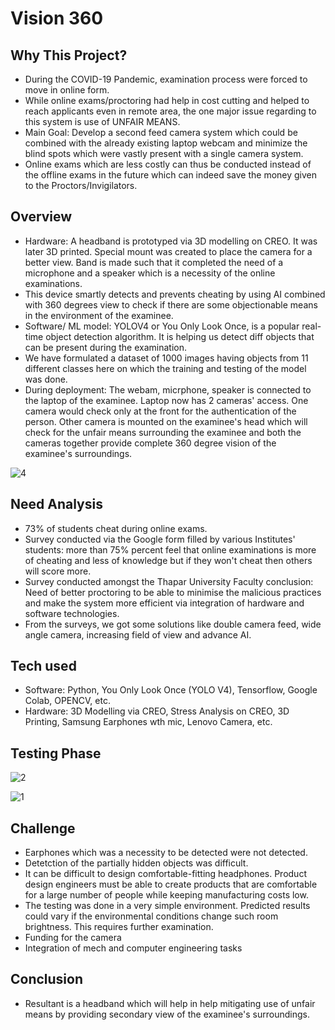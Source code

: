 # Vision 360

## Why This Project?
<ul>
<li> During the COVID-19 Pandemic, examination process were forced to move in online form. </li>
<li> While online exams/proctoring had help in cost cutting and helped to reach applicants even in remote area, the one major issue regarding to this system is use of UNFAIR MEANS. </li>
<li> Main Goal: Develop a second feed camera system which could be combined with the already existing laptop webcam and minimize the blind spots which were vastly present with a single camera system.</li>
<li> Online exams which are less costly can thus be conducted instead of the offline exams in the future which can indeed save the money given to the Proctors/Invigilators. </li>
</ul>

## Overview
<ul>
  <li> Hardware: A headband is prototyped via 3D modelling on CREO. It was later 3D printed. Special mount was created to place the camera for a better view. Band is made such that it completed the need of a microphone and a speaker which is a necessity of the online examinations. </li>
<li> This device smartly detects and prevents cheating by using AI combined with 360 degrees view to check if there are some objectionable means in the environment of the examinee. </li>
<li> Software/ ML model: YOLOV4 or You Only Look Once, is a popular real-time object detection algorithm. It is helping us detect diff objects that can be present during the examination.</li>
<li> We have formulated a dataset of 1000 images having objects from 11 different classes here on which the training and testing of the model was done.</li>
<li> During deployment: The webam, micrphone, speaker is connected to the laptop of the examinee. Laptop now has 2 cameras' access. One camera would check only at the front for the authentication of the person. Other camera is mounted on the examinee's head which will check for the unfair means surrounding the examinee and both the cameras together provide complete 360 degree vision of the examinee's surroundings.</li>
</ul>

![4](https://user-images.githubusercontent.com/68558847/183279218-48d763cc-13cc-4abd-8a11-6dea7f65c7eb.png)

## Need Analysis
<ul>
  <li> 73% of students cheat during online exams.</li>
  <li> Survey conducted via the Google form filled by various Institutes' students: more than 75% percent feel that online examinations is more of cheating and less of knowledge but if they won't cheat then others will score more.</li>
  <li> Survey conducted amongst the Thapar University Faculty conclusion: Need of better proctoring to be able to minimise the malicious practices and make the system more efficient via integration of hardware and software technologies.</li>
  <li> From the surveys, we got some solutions like double camera feed, wide angle camera, increasing field of view and advance AI. </li>
</ul>

## Tech used
<ul>
<li>Software: Python, You Only Look Once (YOLO V4), Tensorflow, Google Colab, OPENCV, etc.</li>
<li>Hardware: 3D Modelling via CREO, Stress Analysis on CREO, 3D Printing, Samsung Earphones wth mic, Lenovo Camera, etc.</li>
</ul>

## Testing Phase
![2](https://user-images.githubusercontent.com/68558847/183279758-6d8c0e70-2842-43e1-8276-ea8cb5e6f67f.png)

![1](https://user-images.githubusercontent.com/68558847/183279696-db91da7c-df32-4270-9675-0ef21bb8bda7.png)


## Challenge
<ul>
<li> Earphones which was a necessity to be detected were not detected.</li>
<li> Detetction of the partially hidden objects was difficult.</li>
<li>It can be difficult to design comfortable-fitting headphones. Product design engineers must be able to create products that are comfortable for a large number of people while keeping manufacturing costs low.</li>
<li> The testing was done in a very simple environment. Predicted results could vary if the environmental conditions change such room brightness. This requires further examination.</li>
<li> Funding for the camera</li>
<li> Integration of mech and computer engineering tasks</li>
</ul>

## Conclusion
<ul>
<li> Resultant is a headband which will help in help mitigating use of unfair means by providing secondary view of the examinee's surroundings.</li>
</ul>






